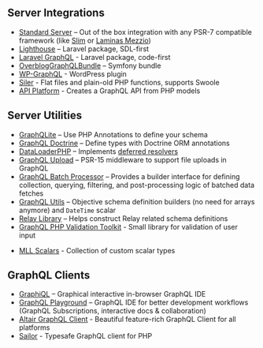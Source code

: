 ## Server Integrations

- [Standard Server](executing-queries.md#using-server) – Out of the box integration with any PSR-7 compatible framework (like [Slim](https://slimframework.com) or [Laminas Mezzio](https://docs.mezzio.dev/mezzio/))
- [Lighthouse](https://github.com/nuwave/lighthouse) – Laravel package, SDL-first
- [Laravel GraphQL](https://github.com/rebing/graphql-laravel) - Laravel package, code-first
- [OverblogGraphQLBundle](https://github.com/overblog/GraphQLBundle) – Symfony bundle
- [WP-GraphQL](https://github.com/wp-graphql/wp-graphql) - WordPress plugin
- [Siler](https://github.com/leocavalcante/siler) - Flat files and plain-old PHP functions, supports Swoole
- [API Platform](https://api-platform.com/docs/core/graphql) - Creates a GraphQL API from PHP models

## Server Utilities

- [GraphQLite](https://graphqlite.thecodingmachine.io) – Use PHP Annotations to define your schema
- [GraphQL Doctrine](https://github.com/Ecodev/graphql-doctrine) – Define types with Doctrine ORM annotations
- [DataLoaderPHP](https://github.com/overblog/dataloader-php) – Implements [deferred resolvers](data-fetching.md#solving-n1-problem)
- [GraphQL Upload](https://github.com/Ecodev/graphql-upload) – PSR-15 middleware to support file uploads in GraphQL
- [GraphQL Batch Processor](https://github.com/vasily-kartashov/graphql-batch-processing) – Provides a builder interface for defining collection, querying, filtering, and post-processing logic of batched data fetches
- [GraphQL Utils](https://github.com/simPod/GraphQL-Utils) – Objective schema definition builders (no need for arrays anymore) and `DateTime` scalar
- [Relay Library](https://github.com/ivome/graphql-relay-php) – Helps construct Relay related schema definitions
- [GraphQL PHP Validation Toolkit](https://github.com/shmax/graphql-php-validation-toolkit) - Small library for validation of user input

* [MLL Scalars](https://github.com/mll-lab/graphql-php-scalars) - Collection of custom scalar types

## GraphQL Clients

- [GraphiQL](https://github.com/graphql/graphiql) – Graphical interactive in-browser GraphQL IDE
- [GraphQL Playground](https://github.com/graphql/graphql-playground) – GraphQL IDE for better development workflows (GraphQL Subscriptions, interactive docs & collaboration)
- [Altair GraphQL Client](https://altair.sirmuel.design) - Beautiful feature-rich GraphQL Client for all platforms
- [Sailor](https://github.com/spawnia/sailor) - Typesafe GraphQL client for PHP
